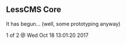 LessCMS Core
------------

It has begun... (well, some prototyping anyway)

1 of 2 @ Wed Oct 18 13:01:20 2017
